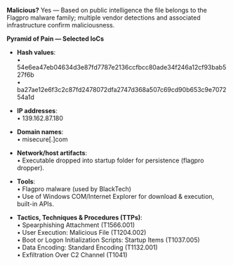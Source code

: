 **Malicious?** Yes — Based on public intelligence the file belongs to the Flagpro malware family; multiple vendor detections and associated infrastructure confirm maliciousness.

**Pyramid of Pain — Selected IoCs**

- **Hash values**:  
  • 54e6ea47eb04634d3e87fd7787e2136ccfbcc80ade34f246a12cf93bab527f6b  
  • ba27ae12e6f3c2c87fd2478072dfa2747d368a507c69cd90b653c9e707254a1d  

- **IP addresses**:  
  • 139.162.87.180  

- **Domain names**:  
  • misecure[.]com  

- **Network/host artifacts**:  
  • Executable dropped into startup folder for persistence (flagpro dropper).  

- **Tools**:  
  • Flagpro malware (used by BlackTech)  
  • Use of Windows COM/Internet Explorer for download & execution, built-in APIs.  

- **Tactics, Techniques & Procedures (TTPs)**:  
  • Spearphishing Attachment (T1566.001)  
  • User Execution: Malicious File (T1204.002)  
  • Boot or Logon Initialization Scripts: Startup Items (T1037.005)  
  • Data Encoding: Standard Encoding (T1132.001)  
  • Exfiltration Over C2 Channel (T1041)  
